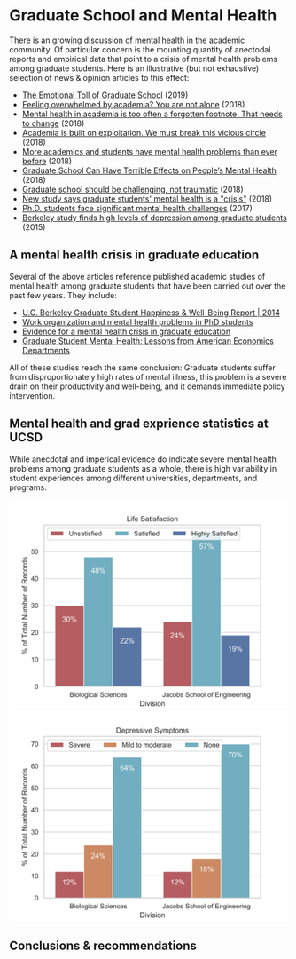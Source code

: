 # Graduate School and Mental Health

There is an growing discussion of mental health in the academic community.
Of particular concern is the mounting quantity of anectodal reports and
empirical data that point to a crisis of mental health problems among graduate
students. Here is an illustrative (but not exhaustive) selection of news &
opinion articles to this effect:

- [The Emotional Toll of Graduate School](https://blogs.scientificamerican.com/observations/the-emotional-toll-of-graduate-school/) (2019)
- [Feeling overwhelmed by academia? You are not alone](https://www.nature.com/articles/d41586-018-04998-1) (2018)
- [Mental health in academia is too often a forgotten footnote. That needs to change](https://www.sciencemag.org/careers/2018/04/mental-health-academia-too-often-forgotten-footnote-needs-change) (2018)
- [Academia is built on exploitation. We must break this vicious circle](https://www.theguardian.com/higher-education-network/2018/may/18/academia-exploitation-university-mental-health-professors-plagiarism) (2018)
- [More academics and students have mental health problems than ever before](http://theconversation.com/more-academics-and-students-have-mental-health-problems-than-ever-before-90339) (2018)
- [Graduate School Can Have Terrible Effects on People’s Mental Health](https://www.theatlantic.com/education/archive/2018/11/anxiety-depression-mental-health-graduate-school/576769/) (2018)
- [Graduate school should be challenging, not traumatic](https://chroniclevitae.com/news/2130-graduate-school-should-be-challenging-not-traumatic) (2018)
- [New study says graduate students' mental health is a "crisis"](https://www.insidehighered.com/news/2018/03/06/new-study-says-graduate-students-mental-health-crisis) (2018)
- [Ph.D. students face significant mental health challenges](https://www.sciencemag.org/careers/2017/04/phd-students-face-significant-mental-health-challenges) (2017)
- [Berkeley study finds high levels of depression among graduate students](https://www.insidehighered.com/news/2015/04/22/berkeley-study-finds-high-levels-depression-among-graduate-students) (2015)

## A mental health crisis in graduate education

Several of the above articles reference published academic studies of mental
health among graduate students that have been carried out over the past few
years. They include:

- [U.C. Berkeley Graduate Student Happiness & Well-Being Report | 2014](http://ga.berkeley.edu/wp-content/uploads/2015/04/wellbeingreport_2014.pdf)
- [Work organization and mental health problems in PhD students](https://www.sciencedirect.com/science/article/abs/pii/S0048733317300422)
- [Evidence for a mental health crisis in graduate education](https://www.nature.com/articles/nbt.4089)
- [Graduate Student Mental Health: Lessons from American Economics Departments](https://scholar.harvard.edu/bolotnyy/publications/graduate-student-mental-health-lessons-american-economics-departments)

All of these studies reach the same conclusion: Graduate students suffer from
disproportionately high rates of mental illness, this problem is a severe
drain on their productivity and well-being, and it demands immediate policy
intervention.

## Mental health and grad exprience statistics at UCSD

While anecdotal and imperical evidence do indicate severe mental health problems
among graduate students as a whole, there is high variability in student
experiences among different universities, departments, and programs.  

![life satisfaction](figure/life-satisfaction.svg)![depressive symptoms](figure/depressive-symptoms.svg)

## Conclusions & recommendations
